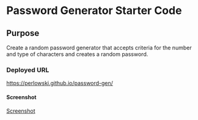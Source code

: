 # Password Generator Starter Code

## Purpose

Create a random password generator that accepts criteria for the number and type of characters and creates a random password.

### Deployed URL

https://perlowski.github.io/password-gen/

#### Screenshot

[Screenshot](https://github.com/perlowski/password-gen/blob/main/assets/images/psGen%20img.png)
